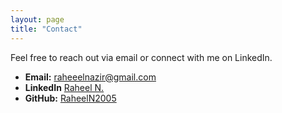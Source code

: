 ```yaml
---
layout: page
title: "Contact"
---
```


Feel free to reach out via email or connect with me on LinkedIn.

- **Email:** [raheeelnazir@gmail.com](mailto:raheeelnazir@gmail.com)
- **LinkedIn** [Raheel N.](https://www.linkedin.com/in/raheel-n-a6a14932a/)
- **GitHub:** [RaheelN2005](https://github.com/RaheelN2005)
